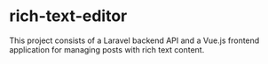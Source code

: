 # rich-text-editor
This project consists of a Laravel backend API and a Vue.js frontend application for managing posts with rich text content.
